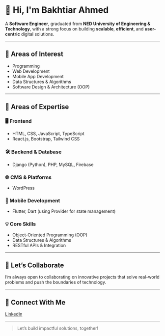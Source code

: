 # 👋 Hi, I'm Bakhtiar Ahmed

A **Software Engineer**, graduated from **NED University of Engineering & Technology**, with a strong focus on building **scalable**, **efficient**, and **user-centric** digital solutions.

---

## 🔹 Areas of Interest
- Programming  
- Web Development  
- Mobile App Development  
- Data Structures & Algorithms  
- Software Design & Architecture (OOP)

---

## 🔹 Areas of Expertise

### 🖥️ Frontend
- HTML, CSS, JavaScript, TypeScript  
- React.js, Bootstrap, Tailwind CSS  

### 🛠️ Backend & Database
- Django (Python), PHP, MySQL, Firebase  

### 🌐 CMS & Platforms
- WordPress  

### 📱 Mobile Development
- Flutter, Dart (using Provider for state management)

### 💡 Core Skills
- Object-Oriented Programming (OOP)  
- Data Structures & Algorithms  
- RESTful APIs & Integration  

---

## 💬 Let’s Collaborate
I’m always open to collaborating on innovative projects that solve real-world problems and push the boundaries of technology.

---

## 🔗 Connect With Me
[LinkedIn](https://www.linkedin.com/in/bakhtiar-ahmed-313991249/)

---

> Let’s build impactful solutions, together!
